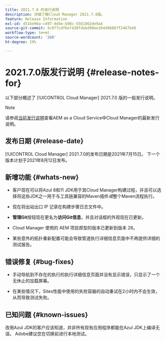 ```yaml
---
title: 2021.7.0 的发行说明
description: 详细了解Cloud Manager 2021.7.0版。
feature: Release Information
exl-id: 451be96a-c497-4d4e-b98c-5561062de9a4
source-git-commit: 4c977cdfbef438fdabd90ee104d98887f2467b49
workflow-type: tm+mt
source-wordcount: '260'
ht-degree: 29%

---
```


# 2021.7.0版发行说明 {#release-notes-for}

以下部分概述了 [!UICONTROL Cloud Manager] 2021.7.0 版的一般发行说明。

>[!NOTE]
>请参阅[当前发行说明](https://experienceleague.adobe.com/en/docs/experience-manager-cloud-service/content/release-notes/cloud-manager/current#getting-access)查看AEM as a Cloud Service中Cloud Manager的最新发行说明。

## 发布日期 {#release-date}

[!UICONTROL Cloud Manager] 2021.7.0的发布日期是2021年7月15日。
下一个版本计划于2021年8月12日发布。

## 新增功能 {#whats-new}

* 客户现在可以将Azul 8和11 JDK用于其Cloud Manager构建过程，并且可以选择将这些JDK之一用于与工具链兼容的Maven插件&#x200B;*或*&#x200B;整个Maven流程执行。

* 现在将出站出口 IP 记录在构建步骤日志文件中。

* **管理Git**&#x200B;按钮现在更名为&#x200B;**访问Git信息**，并且对话框的外观现在已更新。

* Cloud Manager 使用的 AEM 项目原型的版本已更新到版本 28。

* 某些意外的拓扑重新配置可能会导致管道执行详细信息页面中不再提供详细的测试报告。

## 错误修复 {#bug-fixes}

* 手动导航到不存在的执行的执行详细信息页面并没有显示错误，只显示了一个无休止的加载屏幕。

* 在某些情况下，Sites性能中使用的失败容器的自动重试在2小时内不会生效，从而导致测试失败。

## 已知问题 {#known-issues}

改用Azul JDK的客户应该知道，并非所有现有应用程序都能在Azul JDK上编译无误。 Adobe建议您在切换前进行本地测试。
